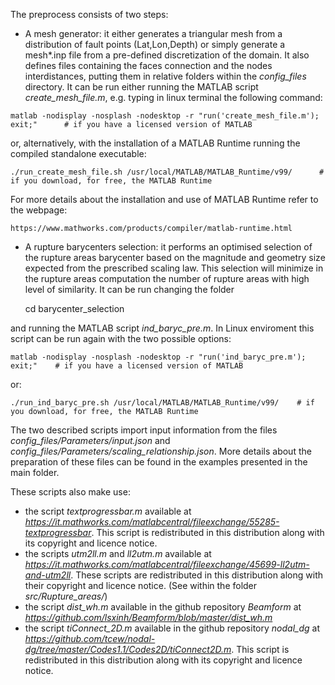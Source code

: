 The preprocess consists of two steps:

   - A mesh generator: it either generates a triangular mesh from a distribution of fault points (Lat,Lon,Depth) or simply generate a mesh*.inp file from a pre-defined discretization of the domain. It also defines files containing the faces connection and the nodes interdistances, putting them in relative folders within the *config_files* directory. It can be run either running the MATLAB script *create_mesh_file.m*, e.g. typing in linux terminal the following command:

    matlab -nodisplay -nosplash -nodesktop -r "run('create_mesh_file.m'); exit;"      # if you have a licensed version of MATLAB
    
or, alternatively, with the installation of a MATLAB Runtime running the compiled standalone executable:

    ./run_create_mesh_file.sh /usr/local/MATLAB/MATLAB_Runtime/v99/      # if you download, for free, the MATLAB Runtime
   
For more details about the installation and use of MATLAB Runtime refer to the webpage:     
    
    https://www.mathworks.com/products/compiler/matlab-runtime.html
    
    
 - A rupture barycenters selection: it performs an optimised selection of the rupture areas barycenter based on the magnitude and geometry size expected from the prescribed scaling law. This selection will minimize in the rupture areas computation the number of rupture areas with high level of similarity. It can be run changing the folder

    cd barycenter_selection
    
 and running the MATLAB script *ind_baryc_pre.m*. In Linux enviroment this script can be run again with the two possible options:
 
    matlab -nodisplay -nosplash -nodesktop -r "run('ind_baryc_pre.m'); exit;"    # if you have a licensed version of MATLAB

or:

    ./run_ind_baryc_pre.sh /usr/local/MATLAB/MATLAB_Runtime/v99/    # if you download, for free, the MATLAB Runtime
    

The two described scripts import input information from the files *config_files/Parameters/input.json* and *config_files/Parameters/scaling_relationship.json*. More details about the preparation of these files can be found in the examples presented in the main folder.

These scripts also make use:
 - the script *textprogressbar.m* available at *https://it.mathworks.com/matlabcentral/fileexchange/55285-textprogressbar*. This script is redistributed in this distribution along with its copyright and licence notice.
 - the scripts *utm2ll.m* and *ll2utm.m* available at *https://it.mathworks.com/matlabcentral/fileexchange/45699-ll2utm-and-utm2ll*. These scripts are redistributed in this distribution along with their copyright and licence notice. (See within the folder *src/Rupture_areas/*)
 - the script *dist_wh.m* available in the github repository *Beamform* at *https://github.com/lsxinh/Beamform/blob/master/dist_wh.m*
 - the script *tiConnect_2D.m* available in the github repository *nodal_dg* at *https://github.com/tcew/nodal-dg/tree/master/Codes1.1/Codes2D/tiConnect2D.m*. This script is redistributed in this distribution along with its copyright and licence notice.
